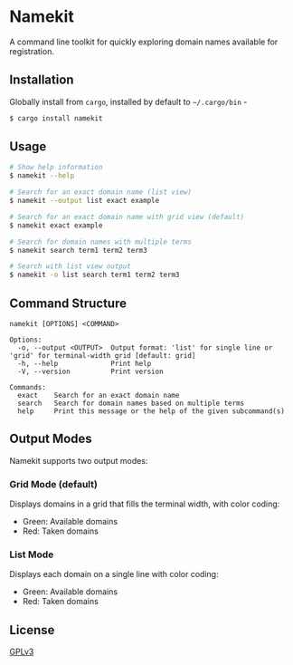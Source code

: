 # Namekit

A command line toolkit for quickly exploring domain names available for registration.

## Installation

Globally install from `cargo`, installed by default to `~/.cargo/bin` -

```sh
$ cargo install namekit
```

## Usage

```sh
# Show help information
$ namekit --help

# Search for an exact domain name (list view)
$ namekit --output list exact example

# Search for an exact domain name with grid view (default)
$ namekit exact example

# Search for domain names with multiple terms
$ namekit search term1 term2 term3

# Search with list view output
$ namekit -o list search term1 term2 term3
```

## Command Structure

```
namekit [OPTIONS] <COMMAND>

Options:
  -o, --output <OUTPUT>  Output format: 'list' for single line or 'grid' for terminal-width grid [default: grid]
  -h, --help             Print help
  -V, --version          Print version

Commands:
  exact    Search for an exact domain name
  search   Search for domain names based on multiple terms
  help     Print this message or the help of the given subcommand(s)
```

## Output Modes

Namekit supports two output modes:

### Grid Mode (default)
Displays domains in a grid that fills the terminal width, with color coding:
- Green: Available domains
- Red: Taken domains

### List Mode
Displays each domain on a single line with color coding:
- Green: Available domains
- Red: Taken domains

## License

[GPLv3](LICENSE)